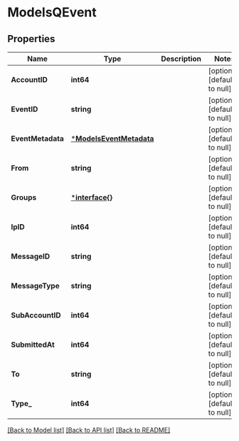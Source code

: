 # ModelsQEvent

## Properties
Name | Type | Description | Notes
------------ | ------------- | ------------- | -------------
**AccountID** | **int64** |  | [optional] [default to null]
**EventID** | **string** |  | [optional] [default to null]
**EventMetadata** | [***ModelsEventMetadata**](models.EventMetadata.md) |  | [optional] [default to null]
**From** | **string** |  | [optional] [default to null]
**Groups** | [***interface{}**](interface{}.md) |  | [optional] [default to null]
**IpID** | **int64** |  | [optional] [default to null]
**MessageID** | **string** |  | [optional] [default to null]
**MessageType** | **string** |  | [optional] [default to null]
**SubAccountID** | **int64** |  | [optional] [default to null]
**SubmittedAt** | **int64** |  | [optional] [default to null]
**To** | **string** |  | [optional] [default to null]
**Type_** | **int64** |  | [optional] [default to null]

[[Back to Model list]](../README.md#documentation-for-models) [[Back to API list]](../README.md#documentation-for-api-endpoints) [[Back to README]](../README.md)


